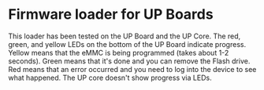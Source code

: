 # Firmware loader for UP Boards

This loader has been tested on the UP Board and the UP Core. The red, green, and
yellow LEDs on the bottom of the UP Board indicate progress. Yellow means that
the eMMC is being programmed (takes about 1-2 seconds). Green means that it's
done and you can remove the Flash drive. Red means that an error occurred and
you need to log into the device to see what happened. The UP core doesn't show
progress via LEDs.
